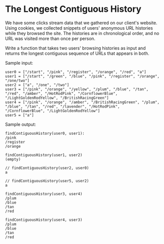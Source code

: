 # The Longest Contiguous History
We have some clicks stream data that we gathered on our client's website. Using cookies, we collected snippets of users' anonymous URL histories while they browsed the site. The histories are in chronological order, and no URL was visited more than once per person.

Write a function that takes two users' browsing histories as input and returns the longest contiguous sequence of URLs that appears in both.

Sample input:
```
user0 = ["/start", "/pink", "/register", "/orange", "/red", "a"]
user1 = ["/start", "/green", "/blue", "/pink", "/register", "/orange", "/one/two"]
user2 = ["a", "/one", "/two"]
user3 = ["/pink", "/orange", "/yellow", "/plum", "/blue", "/tan", "/red", "/amber", "/HotRodPink", "/CornflowerBlue", "/LightGoldenRodYellow", "/BritishRacingGreen"]
user4 = ["/pink", "/orange", "/amber", "/BritishRacingGreen", "/plum", "/blue", "/tan", "/red", "/lavender", "/HotRodPink", "/CornflowerBlue", "/LightGoldenRodYellow"]
user5 = ["a"]
```

Sample output:
```
findContiguousHistory(user0, user1):
/pink
/register
/orange

findContiguousHistory(user1, user2)
(empty)

// findContiguousHistory(user2, user0)
a

// findContiguousHistory(user5, user2)
a

findContiguousHistory(user3, user4)
/plum
/blue
/tan
/red

findContiguousHistory(user4, user3)
/plum
/blue
/tan
/red
```

